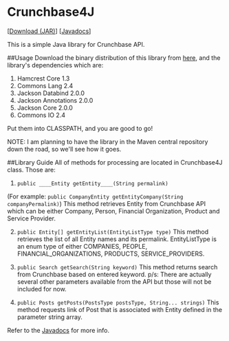 Crunchbase4J
============
[[Download (JAR)](http://ashrafishak.com/crunchbase4j/dist/Crunchbase4J-1.0-SNAPSHOT.jar)]  [[Javadocs](http://ashrafishak.com/crunchbase4j/docs/)]

This is a simple Java library for Crunchbase API. 

##Usage
Download the binary distribution of this library from [here](http://ashrafishak.com/crunchbase4j/dist/Crunchbase4J-1.0-SNAPSHOT.jar), and the library's dependencies which are:
1. Hamcrest Core 1.3
2. Commons Lang 2.4
3. Jackson Databind 2.0.0
4. Jackson Annotations 2.0.0
5. Jackson Core 2.0.0
6. Commons IO 2.4

Put them into CLASSPATH, and you are good to go!

NOTE: I am planning to have the library in the Maven central repository down the road, so we'll see how it goes. 


##Library Guide
All of methods for processing are located in Crunchbase4J class. Those are:

1. ```public ____Entity getEntity____(String permalink)```

(For example: ```public CompanyEntity getEntityCompany(String companyPermalink)```)
This method retrieves Entity from Crunchbase API which can be either Company, Person, Financial Organization, Product and Service Provider. 

2. ```public Entity[] getEntityList(EntityListType type)```
This method retrieves the list of all Entity names and its permalink. EntityListType is an enum type of either COMPANIES, PEOPLE, FINANCIAL_ORGANIZATIONS, PRODUCTS, SERVICE_PROVIDERS.

3. ```public Search getSearch(String keyword)```
This method returns search from Crunchbase based on entered keyword. 
p/s: There are actually several other parameters available from the API but those will not be included for now. 

4. ```public Posts getPosts(PostsType postsType, String... strings)```
This method requests link of Post that is associated with Entity defined in the parameter string array. 

Refer to the [Javadocs](http://ashrafishak.com/crunchbase4j/docs/) for more info. 









